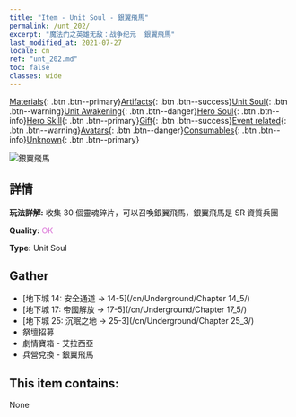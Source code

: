 ```yaml
---
title: "Item - Unit Soul - 銀翼飛馬"
permalink: /unt_202/
excerpt: "魔法门之英雄无敌：战争纪元  銀翼飛馬"
last_modified_at: 2021-07-27
locale: cn
ref: "unt_202.md"
toc: false
classes: wide
---
```

 [Materials](/ItemsCN/){: .btn .btn--primary}[Artifacts](/ItemsCN/Artifacts/){: .btn .btn--success}[Unit Soul](/ItemsCN/UnitSoul/){: .btn .btn--warning}[Unit Awakening](/ItemsCN/UnitAwakening/){: .btn .btn--danger}[Hero Soul](/ItemsCN/HeroSoul/){: .btn .btn--info}[Hero Skill](/ItemsCN/HeroSkill/){: .btn .btn--primary}[Gift](/ItemsCN/Gift/){: .btn .btn--success}[Event related](/ItemsCN/Events/){: .btn .btn--warning}[Avatars](/ItemsCN/Avatars/){: .btn .btn--danger}[Consumables](/ItemsCN/Consumables/){: .btn .btn--info}[Unknown](/ItemsCN/Unknown/){: .btn .btn--primary}

 ![銀翼飛馬](/images/u/ti_feima.jpg)

## 詳情
 **玩法詳解:** 收集 30 個靈魂碎片，可以召喚銀翼飛馬，銀翼飛馬是 SR 資質兵團

 **Quality:** <span style="color: #DA70D6">OK</span>

 **Type:** Unit Soul

## Gather

*    [地下城 14: 安全通道 -> 14-5](/cn/Underground/Chapter 14_5/) 
*    [地下城 17: 帝國解放 -> 17-5](/cn/Underground/Chapter 17_5/) 
*    [地下城 25: 沉眠之地 -> 25-3](/cn/Underground/Chapter 25_3/) 
*    祭壇招募 
*    劇情寶箱 - 艾拉西亞 
*    兵營兌換 - 銀翼飛馬 

## This item contains:

  None

